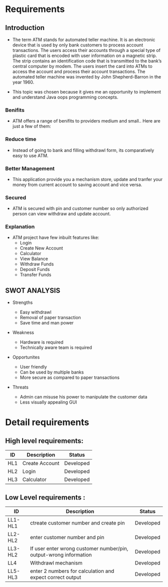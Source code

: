 # Requirements
## Introduction
* The term ATM stands for automated teller machine. It is an electronic device that is used by only bank customers to process account transactions. The users access their accounts through a special type of plastic card that is encoded with user information on a magnetic strip. The strip contains an identification code that is transmitted to the bank’s central computer by modem. The users insert the card into ATMs to access the account and process their account transactions. The automated teller machine was invented by John Shepherd-Barron in the year 1960.

* This topic was chosen because it gives me an opportunity to implement and understand Java oops programming concepts.

### Benifits
* ATM offers a range of benifits to providers medium and small..
Here are just a few of them:

### Reduce time
* Instead of going to bank and filling withdrawl form, its comparatively easy to use ATM.

### Better Management
* This application provide you a mechanism store, update and tranfer your money from current account to saving account and vice versa.

### Secured
* ATM is secured with pin and customer number so only authorized person can view withdraw and update account.

### Explanation
* ATM project have few inbuilt features like:
     * Login
     * Create New Account
     * Calculator
     * View Balance
     * Withdraw Funds
     * Deposit Funds
     * Transfer Funds

## SWOT ANALYSIS
* Strengths
     * Easy withdrawl
     * Removal of paper transaction
     * Save time and man power

* Weakness
     * Hardware is required
     * Technically aware team is required

* Opportunites
     * User friendly
     * Can be used by multiple banks
     * More secure as compared to paper transactions

* Threats
     * Admin can misuse his power to manipulate the customer data
     * Less visually appealing GUI


# Detail requirements
## High level requirements:
ID | Description | Status |
---|----------- | ---------|
HL1 |Create Account | Developed  |
HL2| Login | Developed |
HL3| Calculator | Developed |

## Low Level requirements :
ID| Description | Status |
-----|--------- |----- |
LL1-HL1| ctreate customer number and create pin| Developed  |
LL2-HL2|enter customer number and pin|Developed  |
LL3-HL2|If user enter wrong customer number/pin, output-wrong information |Developed |
LL4| Withdrawl mechanism |Developed  |
LL5-HL3|enter 2 numbers for calculation and expect correct output | Developed|